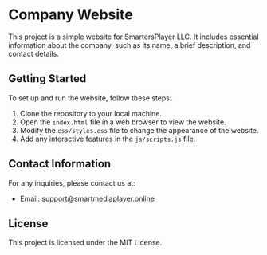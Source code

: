 # Company Website

This project is a simple website for SmartersPlayer LLC. It includes essential information about the company, such as its name, a brief description, and contact details.

## Getting Started

To set up and run the website, follow these steps:

1. Clone the repository to your local machine.
2. Open the `index.html` file in a web browser to view the website.
3. Modify the `css/styles.css` file to change the appearance of the website.
4. Add any interactive features in the `js/scripts.js` file.

## Contact Information

For any inquiries, please contact us at:

- Email: support@smartmediaplayer.online
## License

This project is licensed under the MIT License.